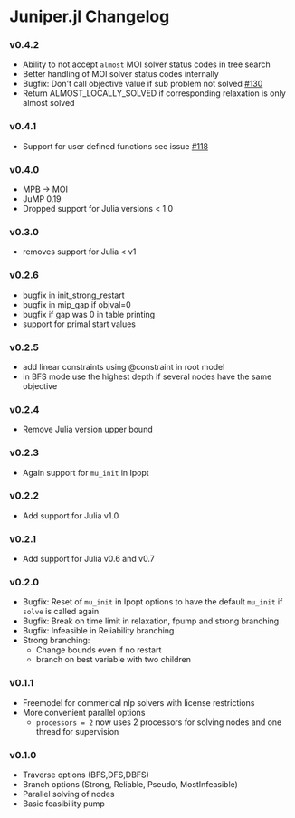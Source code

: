 # Juniper.jl Changelog

### v0.4.2
- Ability to not accept `almost` MOI solver status codes in tree search
- Better handling of MOI solver status codes internally
- Bugfix: Don't call objective value if sub problem not solved [#130](https://github.com/lanl-ansi/Juniper.jl/issues/130)
- Return ALMOST_LOCALLY_SOLVED if corresponding relaxation is only almost solved

### v0.4.1
- Support for user defined functions see issue [#118](https://github.com/lanl-ansi/Juniper.jl/issues/118)

### v0.4.0
- MPB -> MOI
- JuMP 0.19
- Dropped support for Julia versions < 1.0

### v0.3.0
- removes support for Julia < v1

### v0.2.6
- bugfix in init_strong_restart
- bugfix in mip_gap if objval=0
- bugfix if gap was 0 in table printing 
- support for primal start values

### v0.2.5
- add linear constraints using @constraint in root model
- in BFS mode use the highest depth if several nodes have the same objective

### v0.2.4
- Remove Julia version upper bound

### v0.2.3
- Again support for `mu_init` in Ipopt

### v0.2.2
- Add support for Julia v1.0

### v0.2.1
- Add support for Julia v0.6 and v0.7

### v0.2.0
- Bugfix: Reset of `mu_init` in Ipopt options to have the default `mu_init` if `solve` is called again
- Bugfix: Break on time limit in relaxation, fpump and strong branching
- Bugfix: Infeasible in Reliability branching
- Strong branching: 
    - Change bounds even if no restart
    - branch on best variable with two children

### v0.1.1
- Freemodel for commerical nlp solvers with license restrictions
- More convenient parallel options 
    - `processors = 2` now uses 2 processors for solving nodes and one thread for supervision

### v0.1.0
- Traverse options (BFS,DFS,DBFS)
- Branch options (Strong, Reliable, Pseudo, MostInfeasible)
- Parallel solving of nodes
- Basic feasibility pump
